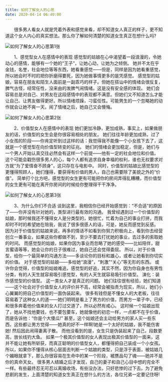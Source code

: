 ```yaml
---
title: 如何了解女人的心思
date: 2020-04-14 06:40:00
---
```




　　很多男人看女人就是凭着外表和感觉来看，却不知道女人真正的样子，更不知道这个女人内心的真实想法。那么你了解如何清楚的知道女生真正在想什么吗?

![如何了解女人的心思第1张](/img/61b4ade6cc437db221bc6da5a0bcd3da.jpg)

　　1、感觉型女人在感情中的表现 感觉型的姑娘在心中渴望着一段浪漫的，令她动心的感情，能够有一个她的“王子”，让她心动，让她为之倾倒。 她并不太在乎金钱，名誉，社会地位等等东西，她看重感觉——但是，同样是因为她看重感觉，所以她会时不时的把你折磨得要死，因为她做事情更多的是凭感觉。 感觉型的姑娘，容易在朋友和陌生人面前是一副乖巧的样子。但她在搭讪中的情绪会很反复，脾气古怪，经常任性，没来由的发脾气闹情绪。这是没有安全感的体现。 她们会容易总是对自己、对男友在这段感情中的表现都不满意。但她们又不知道怎么才能让自己、让男友做得更好。所以情绪烦躁，刁蛮任性。可能男生的一个忽略她的动作就会让她不爽一天。闹了情绪之后，她自己又会懊悔。

![如何了解女人的心思第2张](/img/c5d8670fee79b5269a0bada754f5ce96.jpg)

　　2、价值型女人在感情中的表现 她们更加冷静，更加成熟，事实上，如果做朋友的话，价值型的女生会是你很容易相处的朋友。 她们往往年龄更加成熟，过了小女孩的阶段——你肯定听到过这样的话：我觉得我不能像一个小女孩下去了，这就是一个感觉型在向价值型转变的征兆。 她们的情绪会更加稳定，但是，她们与一个男人开始认真交往必然会有这样一个前提——他有一定的社会地位和价值。 这个可能会戳伤很多男人的心，每个人都有追求自身幸福的权利，谁也无权要求对方就“为了爱情奋不顾身”，这只存在与电影中。 同时，价值型的姑娘比感觉型的更懂得照顾人，她们懂得，要获得有价值的男人，自己也需要除了美貌之外的“价值”。 简单打个比方吧，感觉型的女生更有可能把你的房间弄得乱糟糟，而价值型的女生更有可能在离开你房间的时候给你整理得干干净净。

![如何了解女人的心思第3张](/img/63c062ccccf7ffde3151bf437abeddf8.jpg)

　　3、为什么你们不合适 谈到这里，我相信你已经开始感觉到：“不合适”的原因了——你并没有针对她的，类型进行最有效的沟通。 我曾经遇到过一个价值型的姑娘，那时候我还不懂得女人是分类型的，她很忙，忙着为自己的事业打拼，而我却时不时的希望她在陪我，我说了很多很感人的话，可是，她反而感觉到反感。 因为对于价值型的姑娘来说，再多的情话不如看到你努力积极向上，看到你去经营创立一番事业，如果这些你都做不到，至少不要去打扰她的事业，去过多的索取她的时间。 而感觉型的姑娘，如果你因为事业而忽略了她的感受——比如陪伴，甜言蜜语等等，她会让你的日子很难过，她自己还会觉得委屈。 所以，对于价值型，给你一个最简单的沟通方法——多谈论你的目标和雄心，或者让她看到你切实的价值。 对于感觉型的姑娘——多给她“浪漫”，“刺激”“关心”等无形的东西。 或许你会觉得，价值型的姑娘难追，感觉型的好追，其实不然，因为你自身也有男性分类，有的人天生就容易吸引感觉型，有的人天生就容易吸引价值型。 演化：装作感觉型的价值型。 这一类女人才是真正的问题。 她们往往很有经验，她们知道——这个社会对于价值型女人的评价并不高，经常会被指责为现实，所以，她们小心翼翼的把自己价值型的一面伪装起来。 很多有钱但是不懂女人的大老板，往往容易着了这种女人的道——她们明明是看上了男方的价值，而男方一辈子中，已经和很多奔着他价值来的女人打过交道了，所以必然有戒心。 这时候一个姑娘出现了，她从不找他要钱，也不要包要车，她就像他的初恋一样，一点都不在乎价值，而是告诉他：“你是个大傻瓜!” 甚至，这个姑娘还会主动给男方的家人买一些东西，这些都让男方觉得——她真的好不一样啊!她是一个太好的姑娘，我不能伤害她! 然后因此闹得妻离子散。 而他没看到的是，女生只是伪装起来了自己，段数更高，放长线钓大鱼。 如果一个极其价值型的女人表现出极其价值型的一面来，这并不能让她有所斩获，而真正聪明的价值型女人，都懂得把自己装成一个小女孩。 所以，如果你不懂得从核心层面去判断一个姑娘的类型，只是浮于表面，被姑娘几个媚眼就拿下，那么你很容易在生命中的某一个阶段，被赝品勾了魂——她并不是你的真命天女。 很多男人结婚之后才发现，自己的妻子和自己心目中想的完全不一样。有些最终忍无可忍以离婚收场，有些没办法，只好悲惨的过下去。为了避免悲剧的发生，上面清楚的知道女生真正在想什么的方法，各位兄弟一定要记住呀!